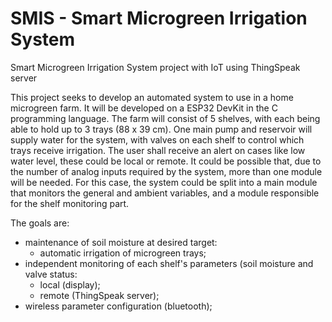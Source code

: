 # SMIS - Smart Microgreen Irrigation System
Smart Microgreen Irrigation System project with IoT using ThingSpeak server

This project seeks to develop an automated system to use in a home microgreen farm. It will be developed on a ESP32 DevKit in the C programming language. 
The farm will consist of 5 shelves, with each being able to hold up to 3 trays (88 x 39 cm). One main pump and reservoir will supply water for the system, with valves on each shelf to control which trays receive irrigation. The user shall receive an alert on cases like low water level, these could be local or remote. 
It could be possible that, due to the number of analog inputs required by the system, more than one module will be needed. For this case, the system could be split into a main module that monitors the general and ambient variables, and a module responsible for the shelf monitoring part.

The goals are:
  - maintenance of soil moisture at desired target:
    - automatic irrigation of microgreen trays;
  - independent monitoring of each shelf's parameters (soil moisture and valve status:
    - local (display);
    - remote (ThingSpeak server);
  - wireless parameter configuration (bluetooth);
